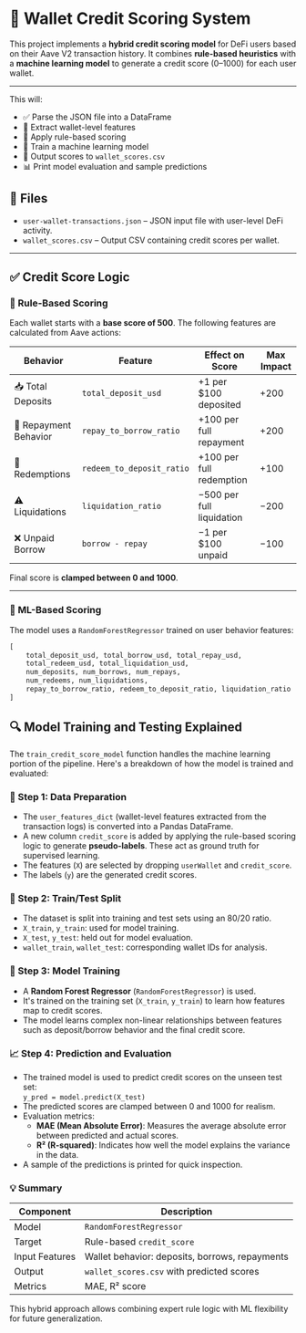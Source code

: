# 🏦 Wallet Credit Scoring System

This project implements a **hybrid credit scoring model** for DeFi users based on their Aave V2 transaction history. It combines **rule-based heuristics** with a **machine learning model** to generate a credit score (0–1000) for each user wallet.

---

This will:

- ✅ Parse the JSON file into a DataFrame  
- 🧠 Extract wallet-level features  
- 📏 Apply rule-based scoring  
- 🤖 Train a machine learning model  
- 💾 Output scores to `wallet_scores.csv`  
- 📊 Print model evaluation and sample predictions  


## 📂 Files

- `user-wallet-transactions.json` – JSON input file with user-level DeFi activity.
- `wallet_scores.csv` – Output CSV containing credit scores per wallet.

---

## ✅ Credit Score Logic

### 🔎 Rule-Based Scoring

Each wallet starts with a **base score of 500**. The following features are calculated from Aave actions:

| Behavior                | Feature                            | Effect on Score            | Max Impact |
|-------------------------|-------------------------------------|-----------------------------|------------|
| 📥 Total Deposits       | `total_deposit_usd`                | +1 per $100 deposited       | +200       |
| 💸 Repayment Behavior   | `repay_to_borrow_ratio`            | +100 per full repayment     | +200       |
| 🔄 Redemptions          | `redeem_to_deposit_ratio`          | +100 per full redemption    | +100       |
| ⚠️ Liquidations         | `liquidation_ratio`                | −500 per full liquidation   | −200       |
| ❌ Unpaid Borrow        | `borrow - repay`                   | −1 per $100 unpaid          | −100       |

Final score is **clamped between 0 and 1000**.

---

### 🧠 ML-Based Scoring 
The model uses a `RandomForestRegressor` trained on user behavior features:

```python
[
    total_deposit_usd, total_borrow_usd, total_repay_usd,
    total_redeem_usd, total_liquidation_usd,
    num_deposits, num_borrows, num_repays,
    num_redeems, num_liquidations,
    repay_to_borrow_ratio, redeem_to_deposit_ratio, liquidation_ratio
]
```
## 🔍 Model Training and Testing Explained

The `train_credit_score_model` function handles the machine learning portion of the pipeline. Here's a breakdown of how the model is trained and evaluated:

### 🧱 Step 1: Data Preparation

- The `user_features_dict` (wallet-level features extracted from the transaction logs) is converted into a Pandas DataFrame.
- A new column `credit_score` is added by applying the rule-based scoring logic to generate **pseudo-labels**. These act as ground truth for supervised learning.
- The features (`X`) are selected by dropping `userWallet` and `credit_score`.
- The labels (`y`) are the generated credit scores.

### 🧪 Step 2: Train/Test Split

- The dataset is split into training and test sets using an 80/20 ratio.
- `X_train`, `y_train`: used for model training.
- `X_test`, `y_test`: held out for model evaluation.
- `wallet_train`, `wallet_test`: corresponding wallet IDs for analysis.

### 🌲 Step 3: Model Training

- A **Random Forest Regressor** (`RandomForestRegressor`) is used.
- It's trained on the training set (`X_train`, `y_train`) to learn how features map to credit scores.
- The model learns complex non-linear relationships between features such as deposit/borrow behavior and the final credit score.

### 📈 Step 4: Prediction and Evaluation

- The trained model is used to predict credit scores on the unseen test set:  
  `y_pred = model.predict(X_test)`
- The predicted scores are clamped between 0 and 1000 for realism.
- Evaluation metrics:
  - **MAE (Mean Absolute Error)**: Measures the average absolute error between predicted and actual scores.
  - **R² (R-squared)**: Indicates how well the model explains the variance in the data.
- A sample of the predictions is printed for quick inspection.

### 💡 Summary

| Component       | Description                                      |
|----------------|--------------------------------------------------|
| Model           | `RandomForestRegressor`                         |
| Target          | Rule-based `credit_score`                       |
| Input Features  | Wallet behavior: deposits, borrows, repayments  |
| Output          | `wallet_scores.csv` with predicted scores       |
| Metrics         | MAE, R² score                                   |

This hybrid approach allows combining expert rule logic with ML flexibility for future generalization.

